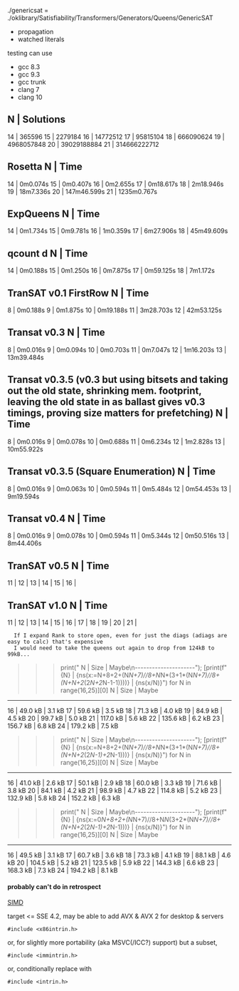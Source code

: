 ./genericsat = ./oklibrary/Satisfiability/Transformers/Generators/Queens/GenericSAT

- propagation
- watched literals


testing can use
- gcc 8.3
- gcc 9.3
- gcc trunk
- clang 7
- clang 10

 N | Solutions
------------------
14 | 365596
15 | 2279184
16 | 14772512
17 | 95815104
18 | 666090624
19 | 4968057848
20 | 39029188884
21 | 314666222712

Rosetta
 N | Time
-----------------
14 | 0m0.074s
15 | 0m0.407s
16 | 0m2.655s
17 | 0m18.617s
18 | 2m18.946s
19 | 18m7.336s
20 | 147m46.599s
21 | 1235m0.767s

ExpQueens
 N | Time
-----------------
14 | 0m1.734s
15 | 0m9.781s
16 | 1m0.359s
17 | 6m27.906s
18 | 45m49.609s

qcount d
 N | Time
-----------------
14 | 0m0.188s
15 | 0m1.250s
16 | 0m7.875s
17 | 0m59.125s
18 | 7m1.172s

TranSAT v0.1 FirstRow
 N | Time
-----------------
 8 | 0m0.188s
 9 | 0m1.875s
10 | 0m19.188s
11 | 3m28.703s
12 | 42m53.125s

Transat v0.3
 N | Time
-----------------
 8 | 0m0.016s
 9 | 0m0.094s
10 | 0m0.703s
11 | 0m7.047s
12 | 1m16.203s
13 | 13m39.484s

Transat v0.3.5 (v0.3 but using bitsets and taking out the old state, shrinking mem. footprint, leaving the old state in as ballast gives v0.3 timings, proving size matters for prefetching)
 N | Time
-----------------
 8 | 0m0.016s
 9 | 0m0.078s
10 | 0m0.688s
11 | 0m6.234s
12 | 1m2.828s
13 | 10m55.922s

Transat v0.3.5 (Square Enumeration)
 N | Time
-----------------
 8 | 0m0.016s
 9 | 0m0.063s
10 | 0m0.594s
11 | 0m5.484s
12 | 0m54.453s
13 | 9m19.594s

Transat v0.4
 N | Time
-----------------
 8 | 0m0.016s
 9 | 0m0.078s
10 | 0m0.594s
11 | 0m5.344s
12 | 0m50.516s
13 | 8m44.406s

TranSAT v0.5
 N | Time
-----------------
11 | 
12 | 
13 | 
14 | 
15 | 
16 | 

TranSAT v1.0
 N | Time
-----------------
11 | 
12 | 
13 | 
14 | 
15 | 
16 | 
17 | 
18 | 
19 | 
20 | 
21 | 


      If I expand Rank to store open, even for just the diags (adiags are easy to calc) that's expensive
      I would need to take the queens out again to drop from 124kB to 99kB...

>>> print(" N |  Size   | Maybe\n---------------------"); [print(f"{N} | {ns(x:=N+8+2+(N*N+7)//8+N*N*(3+1*(N*N+7)//8+(N+N+2*(2*N+2*N-1-1))))} | {ns(x/N)}") for N in range(16,25)][0]
 N |  Size   | Maybe
---------------------
16 | 49.0 kB | 3.1 kB
17 | 59.6 kB | 3.5 kB
18 | 71.3 kB | 4.0 kB
19 | 84.9 kB | 4.5 kB
20 | 99.7 kB | 5.0 kB
21 | 117.0 kB | 5.6 kB
22 | 135.6 kB | 6.2 kB
23 | 156.7 kB | 6.8 kB
24 | 179.2 kB | 7.5 kB
>>> print(" N |  Size   | Maybe\n---------------------"); [print(f"{N} | {ns(x:=N+8+2+(N*N+7)//8+N*N*(3+1*(N*N+7)//8+(N+N+2*(2*N-1)+2*N-1)))} | {ns(x/N)}") for N in range(16,25)][0]
 N |  Size   | Maybe
---------------------
16 | 41.0 kB | 2.6 kB
17 | 50.1 kB | 2.9 kB
18 | 60.0 kB | 3.3 kB
19 | 71.6 kB | 3.8 kB
20 | 84.1 kB | 4.2 kB
21 | 98.9 kB | 4.7 kB
22 | 114.8 kB | 5.2 kB
23 | 132.9 kB | 5.8 kB
24 | 152.2 kB | 6.3 kB
>>> print(" N |  Size   | Maybe\n---------------------"); [print(f"{N} | {ns(x:=0*N+8+2+(N*N+7)//8+N*N*(3+2*(N*N+7)//8+(N+N+2*(2*N-1)+2*N-1)))} | {ns(x/N)}") for N in range(16,25)][0]
 N |  Size   | Maybe
---------------------
16 | 49.5 kB | 3.1 kB
17 | 60.7 kB | 3.6 kB
18 | 73.3 kB | 4.1 kB
19 | 88.1 kB | 4.6 kB
20 | 104.5 kB | 5.2 kB
21 | 123.5 kB | 5.9 kB
22 | 144.3 kB | 6.6 kB
23 | 168.3 kB | 7.3 kB
24 | 194.2 kB | 8.1 kB




#### probably can't do in retrospect

[SIMD](https://software.intel.com/sites/landingpage/IntrinsicsGuide/)

target <= SSE 4.2, may be able to add AVX & AVX 2 for desktop & servers

    #include <x86intrin.h>

or, for slightly more portability (aka MSVC(/ICC?) support) but a subset,

    #include <immintrin.h>

or, conditionally replace with

    #include <intrin.h>
